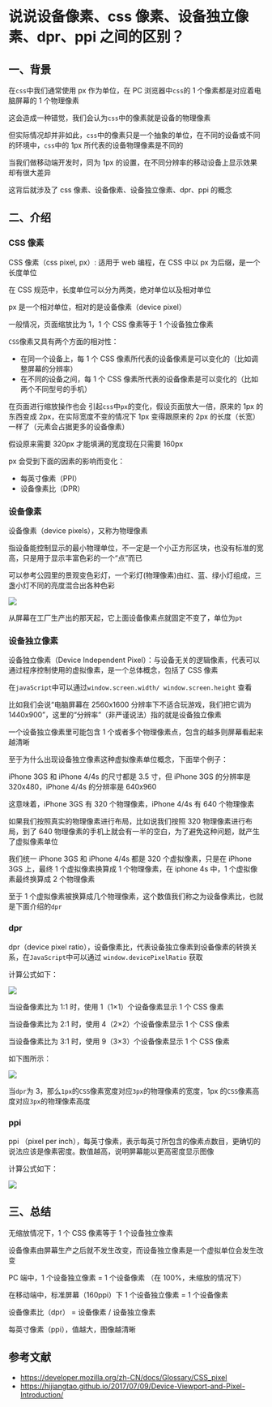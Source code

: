 # 说说设备像素、css 像素、设备独立像素、dpr、ppi 之间的区别？


## 一、背景

在`css`中我们通常使用 px 作为单位，在 PC 浏览器中`css`的 1 个像素都是对应着电脑屏幕的 1 个物理像素

这会造成一种错觉，我们会认为`css`中的像素就是设备的物理像素

但实际情况却并非如此，`css`中的像素只是一个抽象的单位，在不同的设备或不同的环境中，`css`中的 1px 所代表的设备物理像素是不同的

当我们做移动端开发时，同为 1px 的设置，在不同分辨率的移动设备上显示效果却有很大差异

这背后就涉及了 css 像素、设备像素、设备独立像素、dpr、ppi 的概念

## 二、介绍

### CSS 像素

CSS 像素（css pixel, px）: 适用于 web 编程，在 CSS 中以 px 为后缀，是一个长度单位

在 CSS 规范中，长度单位可以分为两类，绝对单位以及相对单位

px 是一个相对单位，相对的是设备像素（device pixel）

一般情况，页面缩放比为 1，1 个 CSS 像素等于 1 个设备独立像素

`CSS`像素又具有两个方面的相对性：

- 在同一个设备上，每 1 个 CSS 像素所代表的设备像素是可以变化的（比如调整屏幕的分辨率）
- 在不同的设备之间，每 1 个 CSS 像素所代表的设备像素是可以变化的（比如两个不同型号的手机）

在页面进行缩放操作也会 引起`css`中`px`的变化，假设页面放大一倍，原来的 1px 的东西变成 2px，在实际宽度不变的情况下 1px 变得跟原来的 2px 的长度（长宽）一样了（元素会占据更多的设备像素）

假设原来需要 320px 才能填满的宽度现在只需要 160px

px 会受到下面的因素的影响而变化：

- 每英寸像素（PPI）
- 设备像素比（DPR）

### 设备像素

设备像素（device pixels），又称为物理像素

指设备能控制显示的最小物理单位，不一定是一个小正方形区块，也没有标准的宽高，只是用于显示丰富色彩的一个“点”而已

可以参考公园里的景观变色彩灯，一个彩灯(物理像素)由红、蓝、绿小灯组成，三盏小灯不同的亮度混合出各种色彩

![](https://static.vue-js.com/cffc6570-91f2-11eb-ab90-d9ae814b240d.png)

从屏幕在工厂生产出的那天起，它上面设备像素点就固定不变了，单位为`pt`

### 设备独立像素

设备独立像素（Device Independent Pixel）：与设备无关的逻辑像素，代表可以通过程序控制使用的虚拟像素，是一个总体概念，包括了 CSS 像素

在`javaScript`中可以通过`window.screen.width/ window.screen.height` 查看

比如我们会说“电脑屏幕在 2560x1600 分辨率下不适合玩游戏，我们把它调为 1440x900”，这里的“分辨率”（非严谨说法）指的就是设备独立像素

一个设备独立像素里可能包含 1 个或者多个物理像素点，包含的越多则屏幕看起来越清晰

至于为什么出现设备独立像素这种虚拟像素单位概念，下面举个例子：

iPhone 3GS 和 iPhone 4/4s 的尺寸都是 3.5 寸，但 iPhone 3GS 的分辨率是 320x480，iPhone 4/4s 的分辨率是 640x960

这意味着，iPhone 3GS 有 320 个物理像素，iPhone 4/4s 有 640 个物理像素

如果我们按照真实的物理像素进行布局，比如说我们按照 320 物理像素进行布局，到了 640 物理像素的手机上就会有一半的空白，为了避免这种问题，就产生了虚拟像素单位

我们统一 iPhone 3GS 和 iPhone 4/4s 都是 320 个虚拟像素，只是在 iPhone 3GS 上，最终 1 个虚拟像素换算成 1 个物理像素，在 iphone 4s 中，1 个虚拟像素最终换算成 2 个物理像素

至于 1 个虚拟像素被换算成几个物理像素，这个数值我们称之为设备像素比，也就是下面介绍的`dpr`

### dpr

dpr（device pixel ratio），设备像素比，代表设备独立像素到设备像素的转换关系，在`JavaScript`中可以通过 `window.devicePixelRatio` 获取

计算公式如下：

![](https://static.vue-js.com/dd45e2b0-91f2-11eb-ab90-d9ae814b240d.png)

当设备像素比为 1:1 时，使用 1（1×1）个设备像素显示 1 个 CSS 像素

当设备像素比为 2:1 时，使用 4（2×2）个设备像素显示 1 个 CSS 像素

当设备像素比为 3:1 时，使用 9（3×3）个设备像素显示 1 个 CSS 像素

如下图所示：

![](https://static.vue-js.com/e63cceb0-91f2-11eb-ab90-d9ae814b240d.png)

当`dpr`为 3，那么`1px`的`CSS`像素宽度对应`3px`的物理像素的宽度，1px 的`CSS`像素高度对应`3px`的物理像素高度

### ppi

ppi （pixel per inch），每英寸像素，表示每英寸所包含的像素点数目，更确切的说法应该是像素密度。数值越高，说明屏幕能以更高密度显示图像

计算公式如下：

![](https://static.vue-js.com/f734adf0-91f2-11eb-ab90-d9ae814b240d.png)

## 三、总结

无缩放情况下，1 个 CSS 像素等于 1 个设备独立像素

设备像素由屏幕生产之后就不发生改变，而设备独立像素是一个虚拟单位会发生改变

PC 端中，1 个设备独立像素 = 1 个设备像素 （在 100%，未缩放的情况下）

在移动端中，标准屏幕（160ppi）下 1 个设备独立像素 = 1 个设备像素

设备像素比（dpr） = 设备像素 / 设备独立像素

每英寸像素（ppi），值越大，图像越清晰

## 参考文献

- https://developer.mozilla.org/zh-CN/docs/Glossary/CSS_pixel
- https://hijiangtao.github.io/2017/07/09/Device-Viewport-and-Pixel-Introduction/
